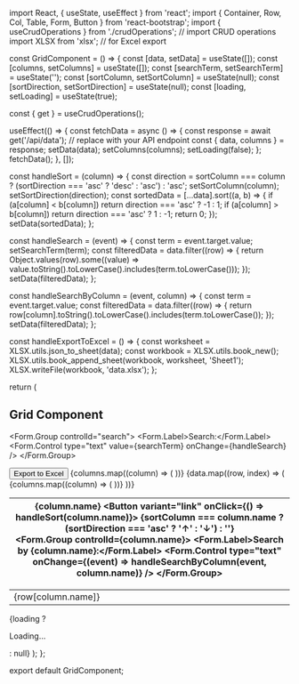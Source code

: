 import React, { useState, useEffect } from 'react';
import { Container, Row, Col, Table, Form, Button } from 'react-bootstrap';
import { useCrudOperations } from './crudOperations'; // import CRUD operations
import XLSX from 'xlsx'; // for Excel export

const GridComponent = () => {
  const [data, setData] = useState([]);
  const [columns, setColumns] = useState([]);
  const [searchTerm, setSearchTerm] = useState('');
  const [sortColumn, setSortColumn] = useState(null);
  const [sortDirection, setSortDirection] = useState(null);
  const [loading, setLoading] = useState(true);

  const { get } = useCrudOperations();

  useEffect(() => {
    const fetchData = async () => {
      const response = await get('/api/data'); // replace with your API endpoint
      const { data, columns } = response;
      setData(data);
      setColumns(columns);
      setLoading(false);
    };
    fetchData();
  }, []);

  const handleSort = (column) => {
    const direction = sortColumn === column ? (sortDirection === 'asc' ? 'desc' : 'asc') : 'asc';
    setSortColumn(column);
    setSortDirection(direction);
    const sortedData = [...data].sort((a, b) => {
      if (a[column] < b[column]) return direction === 'asc' ? -1 : 1;
      if (a[column] > b[column]) return direction === 'asc' ? 1 : -1;
      return 0;
    });
    setData(sortedData);
  };

  const handleSearch = (event) => {
    const term = event.target.value;
    setSearchTerm(term);
    const filteredData = data.filter((row) => {
      return Object.values(row).some((value) => value.toString().toLowerCase().includes(term.toLowerCase()));
    });
    setData(filteredData);
  };

  const handleSearchByColumn = (event, column) => {
    const term = event.target.value;
    const filteredData = data.filter((row) => {
      return row[column].toString().toLowerCase().includes(term.toLowerCase());
    });
    setData(filteredData);
  };

  const handleExportToExcel = () => {
    const worksheet = XLSX.utils.json_to_sheet(data);
    const workbook = XLSX.utils.book_new();
    XLSX.utils.book_append_sheet(workbook, worksheet, 'Sheet1');
    XLSX.writeFile(workbook, 'data.xlsx');
  };

  return (
    <Container fluid>
      <Row>
        <Col>
          <h2>Grid Component</h2>
        </Col>
      </Row>
      <Row>
        <Col>
          <Form>
            <Form.Group controlId="search">
              <Form.Label>Search:</Form.Label>
              <Form.Control type="text" value={searchTerm} onChange={handleSearch} />
            </Form.Group>
          </Form>
        </Col>
        <Col>
          <Button variant="primary" onClick={handleExportToExcel}>
            Export to Excel
          </Button>
        </Col>
      </Row>
      <Row>
        <Col>
          <Table responsive striped bordered hover>
            <thead>
              <tr>
                {columns.map((column) => (
                  <th key={column.name}>
                    {column.name}
                    <Button variant="link" onClick={() => handleSort(column.name)}>
                      {sortColumn === column.name ? (sortDirection === 'asc' ? '↑' : '↓') : ''}
                    </Button>
                    <Form>
                      <Form.Group controlId={column.name}>
                        <Form.Label>Search by {column.name}:</Form.Label>
                        <Form.Control type="text" onChange={(event) => handleSearchByColumn(event, column.name)} />
                      </Form.Group>
                    </Form>
                  </th>
                ))}
              </tr>
            </thead>
            <tbody>
              {data.map((row, index) => (
                <tr key={index}>
                  {columns.map((column) => (
                    <td key={column.name}>{row[column.name]}</td>
                  ))}
                </tr>
              ))}
            </tbody>
          </Table>
        </Col>
      </Row>
      {loading ? <p>Loading...</p> : null}
    </Container>
  );
};

export default GridComponent;
